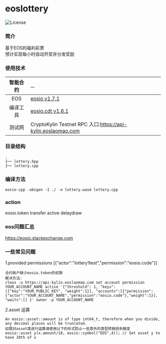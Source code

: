 # eoslottery
![License](https://img.shields.io/badge/license-Apache--2.0-blue.svg)
### 简介
基于EOS的福利彩票<br>
预计实现每小时自动开奖并分发奖励

### 使用技术
智能合约 | ... 
:---:|:---
EOS | [eosio v1.7.1](https://github.com/EOSIO/eos)
编译工具 | [eosio.cdt v1.6.1](https://github.com/EOSIO/eosio.cdt)
测试网 | CryptoKylin Testnet RPC 入口:https://api-kylin.eoslaomao.com

### 目录结构
```
.
├── lottery.hpp
├── lottery.cpp
```

### 编译方法
``` shell
eosio-cpp -abigen -I ./ -o lottery.wasm lottery.cpp
```

### action
eosio.token transfer
active
delaydraw
### eos问题汇总
https://eosio.stackexchange.com

### 一些常见问题
1.provided permissions [{"actor":"lottery1test","permission":"eosio.code"}]
```shell
合约账户缺少eosio.token的权限
解决方法:
cleos -u https://api-kylin.eoslaomao.com set account permission YOUR_ACCOUNT_NAME active '{"threshold": 1, "keys":[{"key":"YOUR_PUBLIC_KEY", "weight":1}], "accounts":[{"permission":{"actor":"YOUR_ACCOUNT_NAME","permission":"eosio.code"},"weight":1}], "waits":[] }' owner -p YOUR_ACCOUNT_NAME
```

2.asset 运算
```shell
An eosio::asset::amount is of type int64_t, therefore when you divide, any decimal places will be truncated.
如需对asset类进行运算请使用以下的形式防止一些意外的类型转换损失精度
eosio::asset y(x.amount/10, eosio::symbol("EOS",4)); // Set asset y to have 10th of x
```
